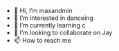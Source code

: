 - 👋 Hi, I’m maxandmin
- 👀 I’m interested in danceing
- 🌱 I’m currently learning c
- 💞️ I’m looking to collaborate on Jay
- 📫 How to reach me 

<!---
20200110410/20200110410 is a ✨ special ✨ repository because its `README.md` (this file) appears on your GitHub profile.
You can click the Preview link to take a look at your changes.
--->
